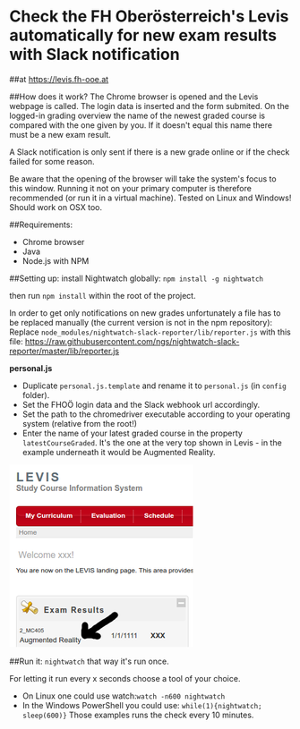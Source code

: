 # Check the FH Oberösterreich's Levis automatically for new exam results with Slack notification
##at https://levis.fh-ooe.at

##How does it work?
The Chrome browser is opened and the Levis webpage is called. The login data is inserted and the form submited. On the logged-in grading overview the name of the newest graded course is compared with the one given by you. If it doesn't equal this name there must be a new exam result.

A Slack notification is only sent if there is a new grade online or if the check failed for some reason.

Be aware that the opening of the browser will take the system's focus to this window. Running it not on your primary computer is therefore recommended (or run it in a virtual machine). Tested on Linux and Windows! Should work on OSX too.

##Requirements:
- Chrome browser
- Java
- Node.js with NPM

##Setting up:
install Nightwatch globally:
`npm install -g nightwatch`

then run `npm install` within the root of the project.

In order to get only notifications on new grades unfortunately a file has to be replaced manually (the current version is not in the npm repository):
Replace `node_modules/nightwatch-slack-reporter/lib/reporter.js` with this file:
https://raw.githubusercontent.com/ngs/nightwatch-slack-reporter/master/lib/reporter.js

**personal.js**
- Duplicate `personal.js.template` and rename it to `personal.js` (in `config` folder). 
- Set the FHOÖ login data and the Slack webhook url accordingly.
- Set the path to the chromedriver executable according to your operating system (relative from the root!)
- Enter the name of your latest graded course in the property `latestCourseGraded`. It's the one at the very top shown in Levis - in the example underneath it would be Augmented Reality.

![Screenshot](/screenshot.png)


##Run it:
`nightwatch`
that way it's run once.

For letting it run every x seconds choose a tool of your choice. 
- On Linux one could use watch:`watch -n600 nightwatch`
- In the Windows PowerShell you could use: `while(1){nightwatch; sleep(600)}`
Those examples runs the check every 10 minutes. 
